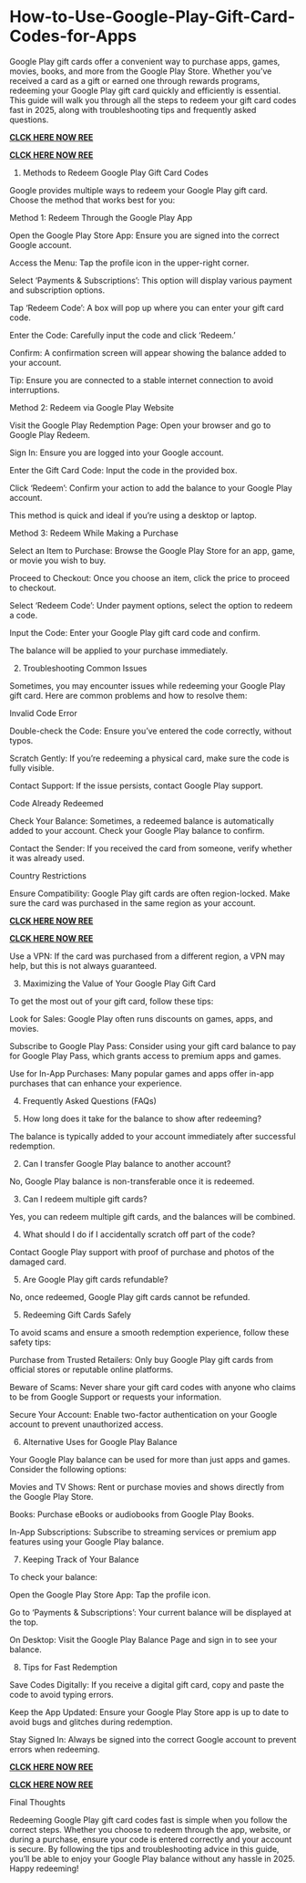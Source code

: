 # How-to-Use-Google-Play-Gift-Card-Codes-for-Apps
Google Play gift cards offer a convenient way to purchase apps, games, movies, books, and more from the Google Play Store. Whether you’ve received a card as a gift or earned one through rewards programs, redeeming your Google Play gift card quickly and efficiently is essential. This guide will walk you through all the steps to redeem your gift card codes fast in 2025, along with troubleshooting tips and frequently asked questions.

**[CLCK HERE NOW REE](https://tinyurl.com/google-paly-2025)**

**[CLCK HERE NOW REE](https://tinyurl.com/google-paly-2025)**

1. Methods to Redeem Google Play Gift Card Codes

Google provides multiple ways to redeem your Google Play gift card. Choose the method that works best for you:

Method 1: Redeem Through the Google Play App

Open the Google Play Store App: Ensure you are signed into the correct Google account.

Access the Menu: Tap the profile icon in the upper-right corner.

Select ‘Payments & Subscriptions’: This option will display various payment and subscription options.

Tap ‘Redeem Code’: A box will pop up where you can enter your gift card code.

Enter the Code: Carefully input the code and click ‘Redeem.’

Confirm: A confirmation screen will appear showing the balance added to your account.

Tip: Ensure you are connected to a stable internet connection to avoid interruptions.

Method 2: Redeem via Google Play Website

Visit the Google Play Redemption Page: Open your browser and go to Google Play Redeem.

Sign In: Ensure you are logged into your Google account.

Enter the Gift Card Code: Input the code in the provided box.

Click ‘Redeem’: Confirm your action to add the balance to your Google Play account.

This method is quick and ideal if you’re using a desktop or laptop.

Method 3: Redeem While Making a Purchase

Select an Item to Purchase: Browse the Google Play Store for an app, game, or movie you wish to buy.

Proceed to Checkout: Once you choose an item, click the price to proceed to checkout.

Select ‘Redeem Code’: Under payment options, select the option to redeem a code.

Input the Code: Enter your Google Play gift card code and confirm.

The balance will be applied to your purchase immediately.

2. Troubleshooting Common Issues

Sometimes, you may encounter issues while redeeming your Google Play gift card. Here are common problems and how to resolve them:

Invalid Code Error

Double-check the Code: Ensure you’ve entered the code correctly, without typos.

Scratch Gently: If you’re redeeming a physical card, make sure the code is fully visible.

Contact Support: If the issue persists, contact Google Play support.

Code Already Redeemed

Check Your Balance: Sometimes, a redeemed balance is automatically added to your account. Check your Google Play balance to confirm.

Contact the Sender: If you received the card from someone, verify whether it was already used.

Country Restrictions

Ensure Compatibility: Google Play gift cards are often region-locked. Make sure the card was purchased in the same region as your account.

**[CLCK HERE NOW REE](https://tinyurl.com/google-paly-2025)**

**[CLCK HERE NOW REE](https://tinyurl.com/google-paly-2025)**

Use a VPN: If the card was purchased from a different region, a VPN may help, but this is not always guaranteed.

3. Maximizing the Value of Your Google Play Gift Card

To get the most out of your gift card, follow these tips:

Look for Sales: Google Play often runs discounts on games, apps, and movies.

Subscribe to Google Play Pass: Consider using your gift card balance to pay for Google Play Pass, which grants access to premium apps and games.

Use for In-App Purchases: Many popular games and apps offer in-app purchases that can enhance your experience.

4. Frequently Asked Questions (FAQs)

1. How long does it take for the balance to show after redeeming?

The balance is typically added to your account immediately after successful redemption.

2. Can I transfer Google Play balance to another account?

No, Google Play balance is non-transferable once it is redeemed.

3. Can I redeem multiple gift cards?

Yes, you can redeem multiple gift cards, and the balances will be combined.

4. What should I do if I accidentally scratch off part of the code?

Contact Google Play support with proof of purchase and photos of the damaged card.

5. Are Google Play gift cards refundable?

No, once redeemed, Google Play gift cards cannot be refunded.

5. Redeeming Gift Cards Safely

To avoid scams and ensure a smooth redemption experience, follow these safety tips:

Purchase from Trusted Retailers: Only buy Google Play gift cards from official stores or reputable online platforms.

Beware of Scams: Never share your gift card codes with anyone who claims to be from Google Support or requests your information.

Secure Your Account: Enable two-factor authentication on your Google account to prevent unauthorized access.

6. Alternative Uses for Google Play Balance

Your Google Play balance can be used for more than just apps and games. Consider the following options:

Movies and TV Shows: Rent or purchase movies and shows directly from the Google Play Store.

Books: Purchase eBooks or audiobooks from Google Play Books.

In-App Subscriptions: Subscribe to streaming services or premium app features using your Google Play balance.

7. Keeping Track of Your Balance

To check your balance:

Open the Google Play Store App: Tap the profile icon.

Go to ‘Payments & Subscriptions’: Your current balance will be displayed at the top.

On Desktop: Visit the Google Play Balance Page and sign in to see your balance.

8. Tips for Fast Redemption

Save Codes Digitally: If you receive a digital gift card, copy and paste the code to avoid typing errors.

Keep the App Updated: Ensure your Google Play Store app is up to date to avoid bugs and glitches during redemption.

Stay Signed In: Always be signed into the correct Google account to prevent errors when redeeming.

**[CLCK HERE NOW REE](https://tinyurl.com/google-paly-2025)**

**[CLCK HERE NOW REE](https://tinyurl.com/google-paly-2025)**

Final Thoughts

Redeeming Google Play gift card codes fast is simple when you follow the correct steps. Whether you choose to redeem through the app, website, or during a purchase, ensure your code is entered correctly and your account is secure. By following the tips and troubleshooting advice in this guide, you’ll be able to enjoy your Google Play balance without any hassle in 2025. Happy redeeming!
